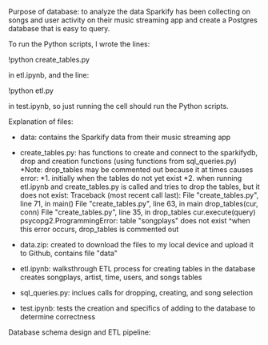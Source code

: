 Purpose of database: to analyze the data Sparkify has been collecting on songs and user activity on their music streaming app and create a Postgres database that is easy to query.


To run the Python scripts, I wrote the lines:

!python create_tables.py 

in etl.ipynb, and the line:

!python etl.py

in test.ipynb, so just running the cell should run the Python scripts. 


Explanation of files:
- data: contains the Sparkify data from their music streaming app

- create_tables.py: has functions to create and connect to the sparkifydb, drop and creation functions (using functions from sql_queries.py)
*Note: drop_tables may be commented out because it at times causes error:
*1. initially when the tables do not yet exist
*2. when running etl.ipynb and create_tables.py is called and tries to drop the tables, but it does not exist:
Traceback (most recent call last):
  File "create_tables.py", line 71, in <module>
    main()
  File "create_tables.py", line 63, in main
    drop_tables(cur, conn)
  File "create_tables.py", line 35, in drop_tables
    cur.execute(query)
psycopg2.ProgrammingError: table "songplays" does not exist
^when this error occurs, drop_tables is commented out

- data.zip: created to download the files to my local device and upload it to Github, contains file "data"

- etl.ipynb: walksthrough ETL process for creating tables in the database
	creates songplays, artist, time, users, and songs tables
	
- sql_queries.py: inclues calls for dropping, creating, and song selection

- test.ipynb: tests the creation and specifics of adding to the database to determine correctness
	
	
Database schema design and ETL pipeline:
	